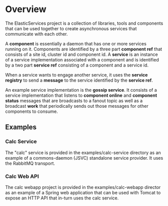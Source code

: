 # Overview

The ElasticServices project is a collection of libraries, tools and components that can be used together to create asynchronous services that communicate with each other.

A **component** is essentially a daemon that has one or more services running on it. Components are identified by a three part **component ref** that consists of a site id, cluster id and component id. A **service** is an instance of a service implementation associated with a component and is identified by a two part **service ref** consisting of a component and a service id.

When a service wants to engage another service, it uses the **service registry** to send a **message** to the service identified by the **service ref**.

An example service implementation is the **gossip service**. It consists of a service implementation that listens to **component online** and **component status** messages that are broadcasts to a fanout topic as well as a broadcast **work** that periodically sends out those messages for other components to consume.

## Examples

### Calc Service

The "calc" service is provided in the examples/calc-service directory as an example of a commons-daemon (JSVC) standalone service provider. It uses the RabbitMQ transport.

### Calc Web API

The calc webapp project is provided in the examples/calc-webapp director as an example of a Spring web application that can be used with Tomcat to expose an HTTP API that in-turn uses the calc service.
